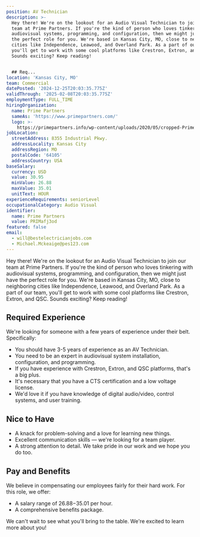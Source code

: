 ```yaml
---
position: AV Technician
description: >-
  Hey there! We're on the lookout for an Audio Visual Technician to join our
  team at Prime Partners. If you're the kind of person who loves tinkering with
  audiovisual systems, programming, and configuration, then we might just have
  the perfect role for you. We're based in Kansas City, MO, close to neighboring
  cities like Independence, Leawood, and Overland Park. As a part of our team,
  you'll get to work with some cool platforms like Crestron, Extron, and QSC.
  Sounds exciting? Keep reading!


  ## Req...
location: 'Kansas City, MO'
team: Commercial
datePosted: '2024-12-25T20:03:35.775Z'
validThrough: '2025-02-08T20:03:35.775Z'
employmentType: FULL_TIME
hiringOrganization:
  name: Prime Partners
  sameAs: 'https://www.primepartners.com/'
  logo: >-
    https://primepartners.info/wp-content/uploads/2020/05/cropped-Prime-Partners-Logo-NO-BG-1.png
jobLocation:
  streetAddress: 8355 Industrial Pkwy.
  addressLocality: Kansas City
  addressRegion: MO
  postalCode: '64105'
  addressCountry: USA
baseSalary:
  currency: USD
  value: 30.95
  minValue: 26.88
  maxValue: 35.01
  unitText: HOUR
experienceRequirements: seniorLevel
occupationalCategory: Audio Visual
identifier:
  name: Prime Partners
  value: PRIMafj3od
featured: false
email:
  - will@bestelectricianjobs.com
  - Michael.Mckeaige@pes123.com
---
```




Hey there! We're on the lookout for an Audio Visual Technician to join our team at Prime Partners. If you're the kind of person who loves tinkering with audiovisual systems, programming, and configuration, then we might just have the perfect role for you. We're based in Kansas City, MO, close to neighboring cities like Independence, Leawood, and Overland Park. As a part of our team, you'll get to work with some cool platforms like Crestron, Extron, and QSC. Sounds exciting? Keep reading!

## Required Experience

We're looking for someone with a few years of experience under their belt. Specifically:

- You should have 3-5 years of experience as an AV Technician.
- You need to be an expert in audiovisual system installation, configuration, and programming.
- If you have experience with Crestron, Extron, and QSC platforms, that's a big plus.
- It's necessary that you have a CTS certification and a low voltage license.
- We'd love it if you have knowledge of digital audio/video, control systems, and user training.

## Nice to Have

- A knack for problem-solving and a love for learning new things.
- Excellent communication skills — we're looking for a team player.
- A strong attention to detail. We take pride in our work and we hope you do too.

## Pay and Benefits

We believe in compensating our employees fairly for their hard work. For this role, we offer:

- A salary range of $26.88-$35.01 per hour.
- A comprehensive benefits package.

We can't wait to see what you'll bring to the table. We're excited to learn more about you!